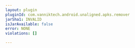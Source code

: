 ```yaml
---
layout: plugin
pluginId: com.vanniktech.android.unaligned.apks.remover
jarSha1: INVALID
isJarAvailable: false
error: NONE
violations: []

---
```


